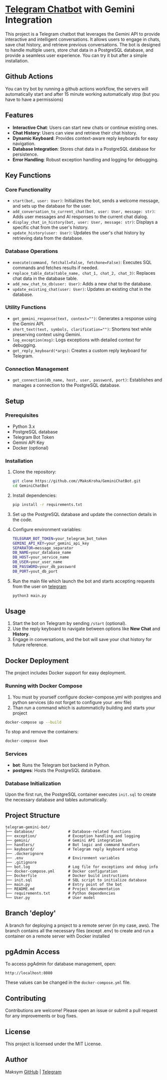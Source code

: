 # [Telegram Chatbot](https://t.me/gemini_chat_python_bot) with Gemini Integration

This project is a Telegram chatbot that leverages the Gemini API to provide interactive and intelligent conversations. It allows users to engage in chats, save chat history, and retrieve previous conversations. The bot is designed to handle multiple users, store chat data in a PostgreSQL database, and provide a seamless user experience. You can try it but after a simple installation.

## Github Actions
You can try bot by running a github actions workflow, the servers will automatically start and after 15 minute working automatically stop (but you have to have a permissions)

## Features

- **Interactive Chat**: Users can start new chats or continue existing ones.
- **Chat History**: Users can view and retrieve their chat history.
- **Dynamic Keyboard**: Provides context-aware reply keyboards for easy navigation.
- **Database Integration**: Stores chat data in a PostgreSQL database for persistence.
- **Error Handling**: Robust exception handling and logging for debugging.

## Key Functions

### Core Functionality

- `start(bot, user: User)`: Initializes the bot, sends a welcome message, and sets up the database for the user.
- `add_conversation_to_current_chat(bot, user: User, message: str)`: Adds user messages and AI responses to the current chat dialog.
- `display_chat_in_history(bot, user: User, message: str)`: Displays a specific chat from the user's history.
- `update_history(user: User)`: Updates the user's chat history by retrieving data from the database.

### Database Operations

- `execute(command, fetchall=False, fetchone=False)`: Executes SQL commands and fetches results if needed.
- `replace_table_data(table_name, chat_1, chat_2, chat_3)`: Replaces chat data in the database table.
- `add_new_chat_to_db(user: User)`: Adds a new chat to the database.
- `update_existing_chat(user: User)`: Updates an existing chat in the database.

### Utility Functions

- `get_gemini_response(text, context="")`: Generates a response using the Gemini API.
- `short_text(text, symbols, clarification="")`: Shortens text while preserving context using Gemini.
- `log_exception(msg)`: Logs exceptions with detailed context for debugging.
- `get_reply_keyboard(*args)`: Creates a custom reply keyboard for Telegram.

### Connection Management

- `get_connection(db_name, host, user, password, port)`: Establishes and manages a connection to the PostgreSQL database.

## Setup

### Prerequisites

- Python 3.x
- PostgreSQL database
- Telegram Bot Token
- Gemini API Key
- Docker (optional)

### Installation

1. Clone the repository:

   ```bash
   git clone https://github.com//MaksKroha/GeminiChatBot.git
   cd GeminiChatBot
   ```

2. Install dependencies:

   ```bash
   pip install -r requirements.txt
   ```

3. Set up the PostgreSQL database and update the connection details in the code.

4. Configure environment variables:

   ```bash
   TELEGRAM_BOT_TOKEN=your_telegram_bot_token
   GEMINI_API_KEY=your_gemini_api_key
   SEPARATOR=message_separator
   DB_NAME=your_database_name
   DB_HOST=your_service_name
   DB_USER=your_user_name
   DB_PASSWORD=your_db_password
   DB_PORT=yout_db_port
   ```
5. Run the main file which launch the bot and starts accepting requests from the user on [telegram](https://t.me/gemini_chat_python_bot)
   ```bash
   python3 main.py
   ```

## Usage

1. Start the bot on Telegram by sending `/start` (optional).
2. Use the reply keyboard to navigate between options like **New Chat** and **History**.
3. Engage in conversations, and the bot will save your chat history for future reference.

## Docker Deployment

The project includes Docker support for easy deployment.

### Running with Docker Compose
1. You must by yourself configure docker-compose.yml with postgres and python services (do not forget to configure your .env file)
2. Than run a command which is autommaticlly building and starts your project
```bash
docker-compose up --build
```

To stop and remove the containers:

```bash
docker-compose down
```

### Services

- **bot**: Runs the Telegram bot backend in Python.
- **postgres**: Hosts the PostgreSQL database.

### Database Initialization

Upon the first run, the PostgreSQL container executes `init.sql` to create the necessary database and tables automatically.

## Project Structure

```
telegram-gemini-bot/
├── database/               # Database-related functions
├── exception/              # Exception handling and logging
├── gemini/                 # Gemini API integration
├── handlers/               # Bot logic and command handlers
├── keyboard/               # Telegram reply keyboard setup
├── .dockerignore
├── .env                    # Environment variables
├── .gitignore
├── bot.log                 # Log file for exceptions and debug info
├── docker-compose.yml      # Docker configuration
├── Dockerfile              # Docker build instructions
├── init.sql                # SQL script to initialize database
├── main.py                 # Entry point of the bot
├── README.md               # Project documentation
├── requirements.txt        # Python dependencies
└── User.py                 # User model
```
## Branch 'deploy'

A branch for deploying a project to a remote server (in my case, aws).
The branch contains all the necessary files (except .env) to create and run a container on a remote server with Docker installed

## pgAdmin Access

To access pgAdmin for database management, open:

```
http://localhost:8080
```

These values can be changed in the `docker-compose.yml` file.

## Contributing

Contributions are welcome! Please open an issue or submit a pull request for any improvements or bug fixes.

## License

This project is licensed under the MIT License.

## Author

Maksym [GitHub](https://github.com/MaksKroha) | [Telegram](https://t.me/maks_kroha)
